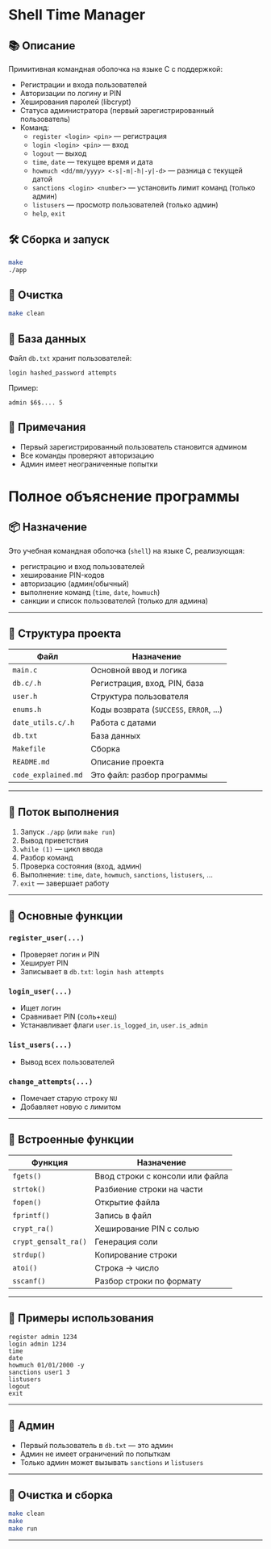 # Shell Time Manager

## 📚 Описание
Примитивная командная оболочка на языке C с поддержкой:
- Регистрации и входа пользователей
- Авторизации по логину и PIN
- Хеширования паролей (libcrypt)
- Статуса администратора (первый зарегистрированный пользователь)
- Команд:
  - `register <login> <pin>` — регистрация
  - `login <login> <pin>` — вход
  - `logout` — выход
  - `time`, `date` — текущее время и дата
  - `howmuch <dd/mm/yyyy> <-s|-m|-h|-y|-d>` — разница с текущей датой
  - `sanctions <login> <number>` — установить лимит команд (только админ)
  - `listusers` — просмотр пользователей (только админ)
  - `help`, `exit`

## 🛠 Сборка и запуск

```bash
make
./app
```

## 🧹 Очистка
```bash
make clean
```

## 📄 База данных
Файл `db.txt` хранит пользователей:
```
login hashed_password attempts
```
Пример:
```
admin $6$.... 5
```

## 📌 Примечания
- Первый зарегистрированный пользователь становится админом
- Все команды проверяют авторизацию
- Админ имеет неограниченные попытки
















# Полное объяснение программы

## 📦 Назначение
Это учебная командная оболочка (`shell`) на языке C, реализующая:
- регистрацию и вход пользователей
- хеширование PIN-кодов
- авторизацию (админ/обычный)
- выполнение команд (`time`, `date`, `howmuch`)
- санкции и список пользователей (только для админа)

---

## 📁 Структура проекта

| Файл            | Назначение |
|-----------------|------------|
| `main.c`        | Основной ввод и логика |
| `db.c/.h`       | Регистрация, вход, PIN, база |
| `user.h`        | Структура пользователя |
| `enums.h`       | Коды возврата (`SUCCESS`, `ERROR`, ...) |
| `date_utils.c/.h`| Работа с датами |
| `db.txt`        | База данных |
| `Makefile`      | Сборка |
| `README.md`     | Описание проекта |
| `code_explained.md` | Это файл: разбор программы |

---

## 🔄 Поток выполнения

1. Запуск `./app` (или `make run`)
2. Вывод приветствия
3. `while (1)` — цикл ввода
4. Разбор команд
5. Проверка состояния (вход, админ)
6. Выполнение: `time`, `date`, `howmuch`, `sanctions`, `listusers`, ...
7. `exit` — завершает работу

---

## 🔧 Основные функции

### `register_user(...)`
- Проверяет логин и PIN
- Хеширует PIN
- Записывает в `db.txt`: `login hash attempts`

### `login_user(...)`
- Ищет логин
- Сравнивает PIN (соль+хеш)
- Устанавливает флаги `user.is_logged_in`, `user.is_admin`

### `list_users(...)`
- Вывод всех пользователей

### `change_attempts(...)`
- Помечает старую строку `NU`
- Добавляет новую с лимитом

---

## 📌 Встроенные функции

| Функция        | Назначение |
|----------------|------------|
| `fgets()`      | Ввод строки с консоли или файла |
| `strtok()`     | Разбиение строки на части |
| `fopen()`      | Открытие файла |
| `fprintf()`    | Запись в файл |
| `crypt_ra()`   | Хеширование PIN с солью |
| `crypt_gensalt_ra()` | Генерация соли |
| `strdup()`     | Копирование строки |
| `atoi()`       | Строка → число |
| `sscanf()`     | Разбор строки по формату |

---

## 🧠 Примеры использования

```
register admin 1234
login admin 1234
time
date
howmuch 01/01/2000 -y
sanctions user1 3
listusers
logout
exit
```

---

## 🧪 Админ
- Первый пользователь в `db.txt` — это админ
- Админ не имеет ограничений по попыткам
- Только админ может вызывать `sanctions` и `listusers`

---

## 🧹 Очистка и сборка

```bash
make clean
make
make run
```

---

